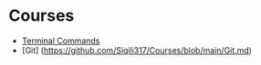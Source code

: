 # Courses
- [Terminal Commands](https://github.com/Siqili317/Courses/blob/main/TerminalCommands/Terminal_commands.md)
- [Git] (https://github.com/Siqili317/Courses/blob/main/Git.md)
